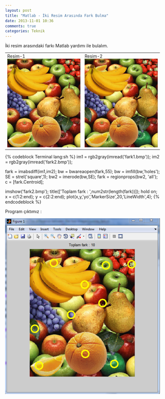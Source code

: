 ```yaml
---
layout: post
title: "Matlab - İki Resim Arasında Fark Bulma"
date: 2013-11-01 10:36
comments: true
categories: Teknik
---
```


İki resim arasındaki farkı Matlab yardımı ile bulalım.

<table>
<tr>
	<td>Resim-1<img src= "/images/m1.png"/></td>
	<td>Resim-2<img src="/images/m2.png"/></td>
</tr>
</table>

{% codeblock Terminal lang:sh %}
im1 = rgb2gray(imread('fark1.bmp'));
im2 = rgb2gray(imread('fark2.bmp'));

fark = imabsdiff(im1,im2);
bw = bwareaopen(fark,55);
bw = imfill(bw,'holes');
SE = strel('square',1);
bw2 = imerode(bw,SE);
fark = regionprops(bw2, 'all');
c = [fark.Centroid];

imshow('fark2.bmp');
title(['Toplam fark : ',num2str(length(fark))]);
hold on;
x = c(1:2:end);
y = c(2:2:end);
plot(x,y,'yo','MarkerSize',20,'LineWidth',4);
{% endcodeblock %}

Program çıktımız :

<img src="/images/mson.png"/>